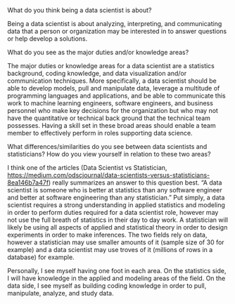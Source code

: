 What do you think being a data scientist is about?

Being a data scientist is about analyzing, interpreting, and communicating data that a person or organization may be interested in to answer questions or help develop a solutions.  

What do you see as the major duties and/or knowledge areas?  

The major duties or knowledge areas for a data scientist are a statistics background, coding knowledge, and data visualization and/or communication techniques.   More specifically, a data scientist should be able to develop models, pull and manipulate data, leverage a multitude of programming languages and applications, and be able to communicate this work to machine learning engineers, software engineers, and business personnel who make key decisions for the organization but who may not have the quantitative or technical back ground that the technical team possesses. Having a skill set in these broad areas should enable a team member to effectively perform in roles supporting data science.  

What differences/similarities do you see between data scientists and statisticians?  How do you view yourself in relation to these two areas?

I think one of the articles (Data Scientist vs Statistician, https://medium.com/odscjournal/data-scientists-versus-statisticians-8ea146b7a47f) really summarizes an answer to this question best.  “A data scientist is someone who is better at statistics than any software engineer and better at software engineering than any statistician.”  Put simply, a data scientist requires a strong understanding in applied statistics and modeling in order to perform duties required for a data scientist role, however may not use the full breath of statistics in their day to day work.  A statistician will likely be using all aspects of applied and statistical theory in order to design experiments in order to make inferences.  The two fields rely on data, however a statistician may use smaller amounts of it (sample size of 30 for example) and a data scientist may use troves of it (millions of rows in a database) for example.

Personally, I see myself having one foot in each area.  On the statistics side, I will have knowledge in the applied and modeling areas of the field.  On the data side, I see myself as building coding knowledge in order to pull, manipulate, analyze, and study data.
